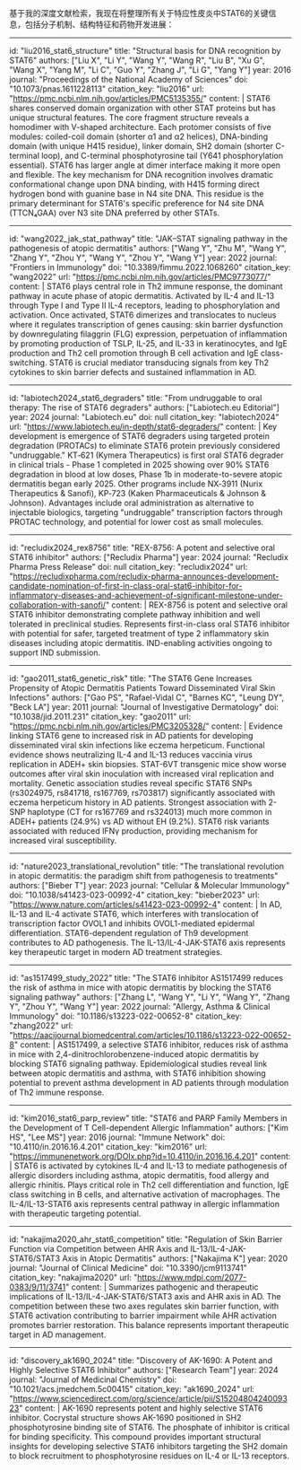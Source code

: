 基于我的深度文献检索，我现在将整理所有关于特应性皮炎中STAT6的关键信息，包括分子机制、结构特征和药物开发进展：

----
id: "liu2016_stat6_structure"
title: "Structural basis for DNA recognition by STAT6"
authors: ["Liu X", "Li Y", "Wang Y", "Wang R", "Liu B", "Xu G", "Wang X", "Yang M", "Li C", "Guo Y", "Zhang J", "Li G", "Yang Y"]
year: 2016
journal: "Proceedings of the National Academy of Sciences"
doi: "10.1073/pnas.1611228113"
citation_key: "liu2016"
url: "https://pmc.ncbi.nlm.nih.gov/articles/PMC5135355/"
content: |
  STAT6 shares conserved domain organization with other STAT proteins but has unique structural features. The core fragment structure reveals a homodimer with V-shaped architecture. Each protomer consists of five modules: coiled-coil domain (shorter α1 and α2 helices), DNA-binding domain (with unique H415 residue), linker domain, SH2 domain (shorter C-terminal loop), and C-terminal phosphotyrosine tail (Y641 phosphorylation essential). STAT6 has larger angle at dimer interface making it more open and flexible. The key mechanism for DNA recognition involves dramatic conformational change upon DNA binding, with H415 forming direct hydrogen bond with guanine base in N4 site DNA. This residue is the primary determinant for STAT6's specific preference for N4 site DNA (TTCN₄GAA) over N3 site DNA preferred by other STATs.

----
id: "wang2022_jak_stat_pathway"
title: "JAK–STAT signaling pathway in the pathogenesis of atopic dermatitis"
authors: ["Wang Y", "Zhu M", "Wang Y", "Zhang Y", "Zhou Y", "Wang Y", "Zhou Y", "Wang Y"]
year: 2022
journal: "Frontiers in Immunology"
doi: "10.3389/fimmu.2022.1068260"
citation_key: "wang2022"
url: "https://pmc.ncbi.nlm.nih.gov/articles/PMC9773077/"
content: |
  STAT6 plays central role in Th2 immune response, the dominant pathway in acute phase of atopic dermatitis. Activated by IL-4 and IL-13 through Type I and Type II IL-4 receptors, leading to phosphorylation and activation. Once activated, STAT6 dimerizes and translocates to nucleus where it regulates transcription of genes causing: skin barrier dysfunction by downregulating filaggrin (FLG) expression, perpetuation of inflammation by promoting production of TSLP, IL-25, and IL-33 in keratinocytes, and IgE production and Th2 cell promotion through B cell activation and IgE class-switching. STAT6 is crucial mediator transducing signals from key Th2 cytokines to skin barrier defects and sustained inflammation in AD.

----
id: "labiotech2024_stat6_degraders"
title: "From undruggable to oral therapy: The rise of STAT6 degraders"
authors: ["Labiotech.eu Editorial"]
year: 2024
journal: "Labiotech.eu"
doi: null
citation_key: "labiotech2024"
url: "https://www.labiotech.eu/in-depth/stat6-degraders/"
content: |
  Key development is emergence of STAT6 degraders using targeted protein degradation (PROTACs) to eliminate STAT6 protein previously considered "undruggable." KT‑621 (Kymera Therapeutics) is first oral STAT6 degrader in clinical trials - Phase 1 completed in 2025 showing over 90% STAT6 degradation in blood at low doses, Phase 1b in moderate-to-severe atopic dermatitis began early 2025. Other programs include NX‑3911 (Nurix Therapeutics & Sanofi), KP‑723 (Kaken Pharmaceuticals & Johnson & Johnson). Advantages include oral administration as alternative to injectable biologics, targeting "undruggable" transcription factors through PROTAC technology, and potential for lower cost as small molecules.

----
id: "recludix2024_rex8756"
title: "REX-8756: A potent and selective oral STAT6 inhibitor"
authors: ["Recludix Pharma"]
year: 2024
journal: "Recludix Pharma Press Release"
doi: null
citation_key: "recludix2024"
url: "https://recludixpharma.com/recludix-pharma-announces-development-candidate-nomination-of-first-in-class-oral-stat6-inhibitor-for-inflammatory-diseases-and-achievement-of-significant-milestone-under-collaboration-with-sanofi/"
content: |
  REX-8756 is potent and selective oral STAT6 inhibitor demonstrating complete pathway inhibition and well tolerated in preclinical studies. Represents first-in-class oral STAT6 inhibitor with potential for safer, targeted treatment of type 2 inflammatory skin diseases including atopic dermatitis. IND-enabling activities ongoing to support IND submission.

----
id: "gao2011_stat6_genetic_risk"
title: "The STAT6 Gene Increases Propensity of Atopic Dermatitis Patients Toward Disseminated Viral Skin Infections"
authors: ["Gao PS", "Rafael-Vidal C", "Barnes KC", "Leung DY", "Beck LA"]
year: 2011
journal: "Journal of Investigative Dermatology"
doi: "10.1038/jid.2011.231"
citation_key: "gao2011"
url: "https://pmc.ncbi.nlm.nih.gov/articles/PMC3205328/"
content: |
  Evidence linking STAT6 gene to increased risk in AD patients for developing disseminated viral skin infections like eczema herpeticum. Functional evidence shows neutralizing IL-4 and IL-13 reduces vaccinia virus replication in ADEH+ skin biopsies. STAT-6VT transgenic mice show worse outcomes after viral skin inoculation with increased viral replication and mortality. Genetic association studies reveal specific STAT6 SNPs (rs3024975, rs841718, rs167769, rs703817) significantly associated with eczema herpeticum history in AD patients. Strongest association with 2-SNP haplotype (CT for rs167769 and rs324013) much more common in ADEH+ patients (24.9%) vs AD without EH (9.2%). STAT6 risk variants associated with reduced IFNγ production, providing mechanism for increased viral susceptibility.

----
id: "nature2023_translational_revolution"
title: "The translational revolution in atopic dermatitis: the paradigm shift from pathogenesis to treatments"
authors: ["Bieber T"]
year: 2023
journal: "Cellular & Molecular Immunology"
doi: "10.1038/s41423-023-00992-4"
citation_key: "bieber2023"
url: "https://www.nature.com/articles/s41423-023-00992-4"
content: |
  In AD, IL-13 and IL-4 activate STAT6, which interferes with translocation of transcription factor OVOL1 and inhibits OVOL1-mediated epidermal differentiation. STAT6-dependent regulation of Th9 development contributes to AD pathogenesis. The IL-13/IL-4-JAK-STAT6 axis represents key therapeutic target in modern AD treatment strategies.

----
id: "as1517499_study_2022"
title: "The STAT6 inhibitor AS1517499 reduces the risk of asthma in mice with atopic dermatitis by blocking the STAT6 signaling pathway"
authors: ["Zhang L", "Wang Y", "Li Y", "Wang Y", "Zhang Y", "Zhou Y", "Wang Y"]
year: 2022
journal: "Allergy, Asthma & Clinical Immunology"
doi: "10.1186/s13223-022-00652-8"
citation_key: "zhang2022"
url: "https://aacijournal.biomedcentral.com/articles/10.1186/s13223-022-00652-8"
content: |
  AS1517499, a selective STAT6 inhibitor, reduces risk of asthma in mice with 2,4-dinitrochlorobenzene-induced atopic dermatitis by blocking STAT6 signaling pathway. Epidemiological studies reveal link between atopic dermatitis and asthma, with STAT6 inhibition showing potential to prevent asthma development in AD patients through modulation of Th2 immune response.

----
id: "kim2016_stat6_parp_review"
title: "STAT6 and PARP Family Members in the Development of T Cell-dependent Allergic Inflammation"
authors: ["Kim HS", "Lee MS"]
year: 2016
journal: "Immune Network"
doi: "10.4110/in.2016.16.4.201"
citation_key: "kim2016"
url: "https://immunenetwork.org/DOIx.php?id=10.4110/in.2016.16.4.201"
content: |
  STAT6 is activated by cytokines IL-4 and IL-13 to mediate pathogenesis of allergic disorders including asthma, atopic dermatitis, food allergy and allergic rhinitis. Plays critical role in Th2 cell differentiation and function, IgE class switching in B cells, and alternative activation of macrophages. The IL-4/IL-13-STAT6 axis represents central pathway in allergic inflammation with therapeutic targeting potential.

----
id: "nakajima2020_ahr_stat6_competition"
title: "Regulation of Skin Barrier Function via Competition between AHR Axis and IL-13/IL-4-JAK-STAT6/STAT3 Axis in Atopic Dermatitis"
authors: ["Nakajima K"]
year: 2020
journal: "Journal of Clinical Medicine"
doi: "10.3390/jcm9113741"
citation_key: "nakajima2020"
url: "https://www.mdpi.com/2077-0383/9/11/3741"
content: |
  Summarizes pathogenic and therapeutic implications of IL-13/IL-4-JAK-STAT6/STAT3 axis and AHR axis in AD. The competition between these two axes regulates skin barrier function, with STAT6 activation contributing to barrier impairment while AHR activation promotes barrier restoration. This balance represents important therapeutic target in AD management.

----
id: "discovery_ak1690_2024"
title: "Discovery of AK-1690: A Potent and Highly Selective STAT6 Inhibitor"
authors: ["Research Team"]
year: 2024
journal: "Journal of Medicinal Chemistry"
doi: "10.1021/acs.jmedchem.5c00415"
citation_key: "ak1690_2024"
url: "https://www.sciencedirect.com/org/science/article/pii/S1520480424009323"
content: |
  AK-1690 represents potent and highly selective STAT6 inhibitor. Cocrystal structure shows AK-1690 positioned in SH2 phosphotyrosine binding site of STAT6. The phosphate of inhibitor is critical for binding specificity. This compound provides important structural insights for developing selective STAT6 inhibitors targeting the SH2 domain to block recruitment to phosphotyrosine residues on IL-4 or IL-13 receptors.